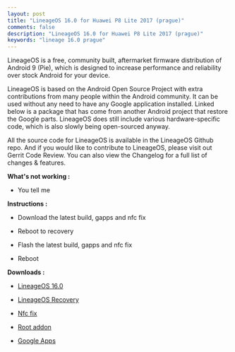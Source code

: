 ```yaml
---
layout: post
title: "LineageOS 16.0 for Huawei P8 Lite 2017 (prague)"
comments: false
description: "LineageOS 16.0 for Huawei P8 Lite 2017 (prague)"
keywords: "lineage 16.0 prague"
---
```


LineageOS is a free, community built, aftermarket firmware distribution of Android 9 (Pie), which is designed to increase performance and reliability over stock Android for your device.

LineageOS is based on the Android Open Source Project with extra contributions from many people within the Android community. It can be used without any need to have any Google application installed. Linked below is a package that has come from another Android project that restore the Google parts. LineageOS does still include various hardware-specific code, which is also slowly being open-sourced anyway.

All the source code for LineageOS is available in the LineageOS Github repo. And if you would like to contribute to LineageOS, please visit out Gerrit Code Review. You can also view the Changelog for a full list of changes & features.


**What's not working :**

 * You tell me

**Instructions :**

 * Download the latest build, gapps and nfc fix

 * Reboot to recovery

 * Flash the latest build, gapps and nfc fix

 * Reboot

**Downloads :**

 * [LineageOS 16.0](https://sourceforge.net/projects/darkjoker360-developements/files/Huawei/P8%20Lite%202017/Pie/LineageOS/)

 * [LineageOS Recovery](https://sourceforge.net/projects/darkjoker360-developements/files/Huawei/P8%20Lite%202017/Pie/LineageOS/lineage-16.0-20201119-recovery-prague.img/download)

 * [Nfc fix](https://sourceforge.net/projects/darkjoker360-developements/files/Huawei/P8%20Lite%202017/Pie/LineageOS/Nfc%20Fix%20LineageOS.zip/download)

 * [Root addon](https://download.lineageos.org/extras)

 * [Google Apps](https://wiki.lineageos.org/gapps.html)
